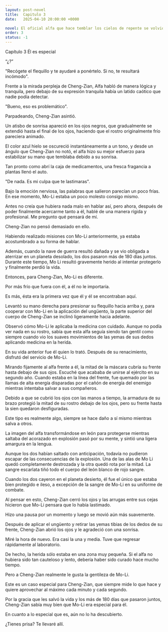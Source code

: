 ```yaml
---
layout: post-novel
title:  Capitulo 3
date:   2025-04-10 20:00:00 +0000

novel: El oficial alfa que hace temblar los cielos de repente se volvió dulce
order: 3
status: -1
---
```


Capítulo 3 Él es especial

“¿?”

"Recógete el flequillo y te ayudaré a ponértelo. Si no, te resultará incómodo".

Frente a la mirada perpleja de Cheng-Zian, Alfa habló de manera lógica y tranquila, pero debajo de su expresión tranquila había un latido caótico que nadie podía detectar.

"Bueno, eso es problemático".

Parpadeando, Cheng-Zian asintió.

Un atisbo de sonrisa apareció en los ojos negros, que gradualmente se extendió hasta el final de los ojos, haciendo que el rostro originalmente frío pareciera animado.

El color azul hielo se oscureció instantáneamente a un tono, y desde un ángulo que Cheng-Zian no notó, el alfa hizo su mejor esfuerzo para estabilizar su mano que temblaba debido a su sonrisa.

Tan pronto como abrí la caja de medicamentos, una fresca fragancia a plantas llenó el auto.

"De nada. Es mi culpa que te lastimaras".

Bajo la emoción nerviosa, las palabras que salieron parecían un poco frías. En ese momento, Mo-Li estaba un poco molesto consigo mismo.

Antes no creía que hubiera nada malo en hablar así, pero ahora, después de poder finalmente acercarme tanto a él, hablé de una manera rígida y profesional. Me pregunto qué pensará de mí.

Cheng-Zian no pensó demasiado en ello.

Habiendo realizado misiones con Mo-Li anteriormente, ya estaba acostumbrado a su forma de hablar.

Además, cuando la nave de guerra resultó dañada y se vio obligada a aterrizar en un planeta desolado, los dos pasaron más de 180 días juntos. Durante este tiempo, Mo Li resultó gravemente herido al intentar protegerlo y finalmente perdió la vida.

Entonces, para Cheng-Zian, Mo-Li es diferente.

Por más frío que fuera con él, a él no le importaría.

Es más, ésta era la primera vez que él y él se encontraban aquí.

Levantó su mano derecha para presionar su flequillo hacia arriba y, para cooperar con Mo-Li en la aplicación del ungüento, la parte superior del cuerpo de Cheng-Zian se inclinó ligeramente hacia adelante.

Observó cómo Mo-Li le aplicaba la medicina con cuidado. Aunque no podía ver nada en su rostro, sabía que esta alfa seguía siendo tan gentil como siempre cuando vio los suaves movimientos de las yemas de sus dedos aplicando medicina en la herida.

En su vida anterior fue él quien lo trató. Después de su renacimiento, disfrutó del servicio de Mo-Li.

Mirando fijamente al alfa frente a él, la mitad de la máscara cubría su frente hasta debajo de sus ojos. Escuché que acababa de unirse al ejército en su segundo año. Cuando estaba en la línea del frente, fue quemado por las llamas de alta energía disparadas por el cañón de energía del enemigo mientras intentaba salvar a sus compañeros.

Debido a que se cubrió los ojos con las manos a tiempo, la armadura de su brazo protegió la mitad de su rostro debajo de los ojos, pero su frente hasta la sien quedaron desfiguradas.

Este tipo es realmente algo, siempre se hace daño a sí mismo mientras salva a otros.

La imagen del alfa transformándose en león para protegerse mientras saltaba del acorazado en explosión pasó por su mente, y sintió una ligera amargura en la lengua.

Aunque los dos habían saltado con anticipación, todavía no pudieron escapar de las consecuencias de la explosión. Una de las alas de Mo Li quedó completamente destrozada y la otra quedó rota por la mitad. La sangre escarlata tiñó todo el cuerpo del león blanco de rojo sangre.

Cuando los dos cayeron en el planeta desierto, él fue el único que estaba bien protegido e ileso, a excepción de la sangre de Mo-Li en su uniforme de combate.

Al pensar en esto, Cheng-Zian cerró los ojos y las arrugas entre sus cejas hicieron que Mo-Li pensara que lo había lastimado.

Hizo una pausa por un momento y luego se movió aún más suavemente.

Después de aplicar el ungüento y retirar las yemas tibias de los dedos de su frente, Cheng-Zian abrió los ojos y le agradeció con una sonrisa.

Miré la hora de nuevo. Era casi la una y media. Tuve que regresar rápidamente al laboratorio.

De hecho, la herida sólo estaba en una zona muy pequeña. Si el alfa no hubiera sido tan cauteloso y lento, debería haber sido curado hace mucho tiempo.

Pero a Cheng-Zian realmente le gusta la gentileza de Mo-Li.

Este es un caso especial para Cheng-Zian, que siempre mide lo que hace y quiere aprovechar al máximo cada minuto y cada segundo.

Por la gracia que les salvó la vida y los más de 180 días que pasaron juntos, Cheng-Zian sabía muy bien que Mo-Li era especial para él.

En cuanto a lo especial que es, aún no lo ha descubierto.

¿Tienes prisa? Te llevaré allí.





